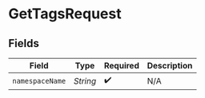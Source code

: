 # GetTagsRequest


## Fields

| Field              | Type               | Required           | Description        |
| ------------------ | ------------------ | ------------------ | ------------------ |
| `namespaceName`    | *String*           | :heavy_check_mark: | N/A                |